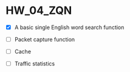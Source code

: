 # HW_04_ZQN

- [x]  A basic single English word search function

- [ ] Packet capture function

- [ ] Cache

- [ ] Traffic statistics

  

